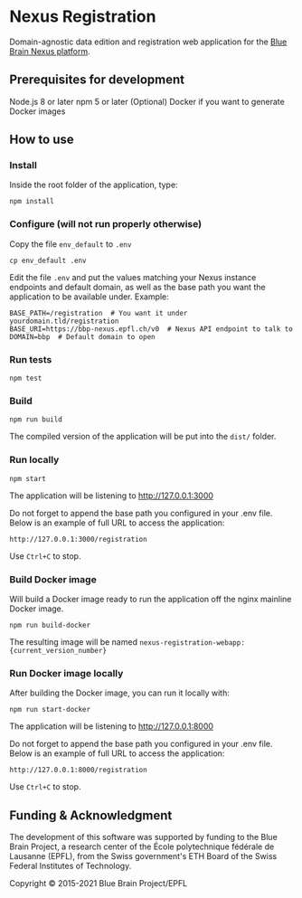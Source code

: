 # Nexus Registration

Domain-agnostic data edition and registration web application for the [Blue Brain Nexus platform](https://github.com/BlueBrain/nexus).

## Prerequisites for development
Node.js 8 or later
npm 5 or later
(Optional) Docker if you want to generate Docker images

## How to use

### Install
Inside the root folder of the application, type:

```shell
npm install
```

### Configure (will not run properly otherwise)
Copy the file `env_default` to `.env`

```shell
cp env_default .env
```

Edit the file `.env` and put the values matching your Nexus instance endpoints and default domain, as well as the base path you want the application to be available under. Example:

```shell
BASE_PATH=/registration  # You want it under yourdomain.tld/registration
BASE_URI=https://bbp-nexus.epfl.ch/v0  # Nexus API endpoint to talk to
DOMAIN=bbp  # Default domain to open
```

### Run tests
```shell
npm test
```

### Build
```shell
npm run build
```

The compiled version of the application will be put into the `dist/` folder.

### Run locally
```shell
npm start
```

The application will be listening to http://127.0.0.1:3000

Do not forget to append the base path you configured in your .env file. Below is an example of full URL to access the application:

```
http://127.0.0.1:3000/registration
```

Use `Ctrl+C` to stop.

### Build Docker image
Will build a Docker image ready to run the application off the nginx mainline Docker image.

```shell
npm run build-docker
```

The resulting image will be named `nexus-registration-webapp:{current_version_number}`

### Run Docker image locally

After building the Docker image, you can run it locally with:

```shell
npm run start-docker
```

The application will be listening to http://127.0.0.1:8000

Do not forget to append the base path you configured in your .env file. Below is an example of full URL to access the application:

```
http://127.0.0.1:8000/registration
```

Use `Ctrl+C` to stop.

## Funding & Acknowledgment

The development of this software was supported by funding to the Blue Brain Project, a research center of the École polytechnique fédérale de
Lausanne (EPFL), from the Swiss government's ETH Board of the Swiss Federal Institutes of Technology.

Copyright © 2015-2021 Blue Brain Project/EPFL

